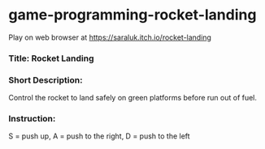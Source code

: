 # game-programming-rocket-landing
Play on web browser at https://saraluk.itch.io/rocket-landing

### Title: Rocket Landing

### Short Description: 
Control the rocket to land safely on green platforms before run out of fuel.

### Instruction:
S = push up, A = push to the right, D = push to the left
